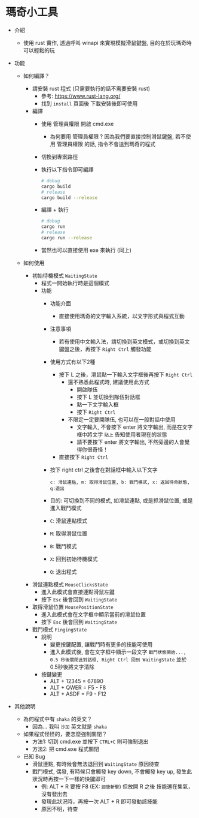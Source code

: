 瑪奇小工具
==========

- 介紹
    - 使用 rust 實作, 透過呼叫 winapi 來實現模擬滑鼠鍵盤, 目的在於玩瑪奇時可以輕鬆的玩

- 功能
    - 如何編譯？
        - 請安裝 rust 程式 (只需要執行的話不需要安裝 rust)
            - 參考: https://www.rust-lang.org/
            - 找到 `install` 頁面後 下載安裝後即可使用
        - 編譯
            - 使用 管理員權限 開啟 cmd.exe
                - 為何要用 管理員權限 ? 因為我們要直接控制滑鼠鍵盤, 若不使用 管理員權限 的話, 指令不會送到瑪奇的程式
            - 切換到專案路徑
            - 執行以下指令即可編譯

                ```bash
                # debug
                cargo build
                # release
                cargo build --release
                ```
            
            - 編譯 + 執行

                ```bash
                # debug
                cargo run
                # release
                cargo run --release
                ```
            
            - 當然也可以直接使用 exe 來執行 (同上)
    
    - 如何使用
        - 初始待機模式 `WaitingState`
            - 程式一開始執行時是這個模式
            - 功能
                - 功能介面
                    - 直接使用瑪奇的文字輸入系統，以文字形式與程式互動
                - 注意事項
                    - 若有使用中文輸入法，請切換到英文模式，或切換到英文鍵盤之後，再按下 `Right Ctrl` 觸發功能
                - 使用方式有以下2種
                    - 按下 L 之後，滑鼠點一下輸入文字框後再按下 `Right Ctrl`
                        - 還不熟悉此程式時, 建議使用此方式
                            - 開啟隊伍
                            - 按下 L 並切換到隊伍對話框
                            - 點一下文字輸入框
                            - 按下 `Right Ctrl`
                        - 不限定一定要開隊伍, 也可以在一般對話中使用
                            - 文字輸入, 不會按下 enter 將文字輸出, 而是在文字框中將文字 `貼上` 告知使用者現在的狀態
                            - 請不要按下 enter 將文字輸出, 不然旁邊的人會覺得你很奇怪！
                    - 直接按下 `Right Ctrl`
                - 按下 right ctrl 之後會在對話框中輸入以下文字

                    ```
                    c: 滑鼠連點, m: 取得滑鼠位置, b: 戰鬥模式, x: 返回待命狀態, q:退出
                    ```
                
                - 目的: 可切換到不同的模式, 如滑鼠連點, 或是抓滑鼠位置, 或是進入戰鬥模式
                - `C`: 滑鼠連點模式
                - `M`: 取得滑鼠位置
                - `B`: 戰鬥模式
                - `X`: 回到初始待機模式
                - `Q`: 退出程式
        - 滑鼠連點模式 `MouseClicksState`
            - 進入此模式會直接連點滑鼠左鍵
            - 按下 `Esc` 後會回到 `WaitingState`
        - 取得滑鼠位置 `MousePositionState`
            - 進入此模式會在文字框中顯示當前的滑鼠位置
            - 按下 `Esc` 後會回到 `WaitingState`
        - 戰鬥模式 `FingingState`
            - 說明
                - 變更按鍵配置, 讓戰鬥時有更多的技能可使用
                - 進入此模式後, 會在文字框中顯示一段文字 `戰鬥狀態開始..., 0.5 秒後關閉此對話框, Right Ctrl 回到 WaitingState` 並於0.5秒後將文字清除
            - 按鍵變更
                - ALT + 12345 = 67890
                - ALT + QWER = F5 - F8
                - ALT + ASDF = F9 - F12
- 其他說明
    - 為何程式中有 `shaka` 的英文？
        - 因為... 我叫 `沙加` 英文就是 `shaka`
    - 如果程式怪怪的，要怎麼強制關閉？
        - 方法1: 切到 cmd.exe 並按下 `CTRL+C` 則可強制退出
        - 方法2: 把 cmd.exe 程式關閉
    - 已知 Bug
        - 滑鼠連點, 有時候會無法退回到 `WaitingState` 原因待查
        - 戰鬥模式, 偶發, 有時候只會觸發 key down, 不會觸發 key up, 發生此狀況時再按一下一樣的快鍵即可
            - 例: ALT + R 要按 F8 (EX: `迴旋斬擊`) 但放開 R 之後 技能還在集氣，沒有發出去
            - 發現此狀況時，再按一次 ALT + R 即可發動該技能
            - 原因不明，待查
